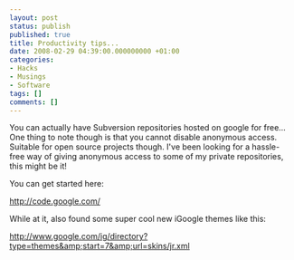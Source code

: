 ```yaml
---
layout: post
status: publish
published: true
title: Productivity tips...
date: 2008-02-29 04:39:00.000000000 +01:00
categories:
- Hacks
- Musings
- Software
tags: []
comments: []
---
```

You can actually have Subversion repositories hosted on google for free... One thing to note though is that you cannot disable anonymous access. Suitable for open source projects though. I've been looking for a hassle-free way of giving anonymous access to some of my private repositories, this might be it!

You can get started here:

<a href="http://code.google.com/">http://code.google.com/</a>

While at it, also found some super cool new iGoogle themes like this:

<a href="http://www.google.com/ig/directory?type=themes&amp;start=7&amp;url=skins/jr.xml">http://www.google.com/ig/directory?type=themes&amp;start=7&amp;url=skins/jr.xml</a>
